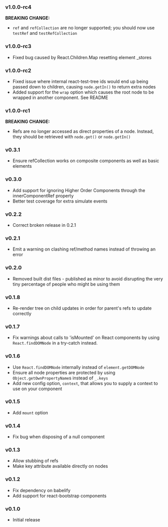 ### v1.0.0-rc4
__BREAKING CHANGE:__

* `ref` and `refCollection` are no longer supported; you should now use `testRef` and `testRefCollection`

### v1.0.0-rc3
* Fixed bug caused by React.Children.Map resetting element _stores

### v1.0.0-rc2
* Fixed issue where internal react-test-tree ids would end up being passed down to children, causing `node.getIn()` to return extra nodes
* Added support for the `wrap` option which causes the root node to be wrapped in another component. See README

### v1.0.0-rc1
__BREAKING CHANGE:__

* Refs are no longer accessed as direct properties of a node. Instead, they should be retrieved with `node.get()` or `node.getIn()`

### v0.3.1
* Ensure refCollection works on composite components as well as basic elements

### v0.3.0
* Add support for ignoring Higher Order Components through the innerComponentRef property
* Better test coverage for extra simulate events

### v0.2.2
* Correct broken release in 0.2.1

### v0.2.1
* Emit a warning on clashing ref/method names instead of throwing an error

### v0.2.0
* Removed built dist files - published as minor to avoid disrupting the very tiny percentage of people who might be using them

### v0.1.8
* Re-render tree on child updates in order for parent's refs to update correctly

### v0.1.7
* Fix warnings about calls to 'isMounted' on React components by using `React.findDOMNode` in a try-catch instead.

### v0.1.6
* Use `React.findDOMNode` internally instead of `element.getDOMNode`
* Ensure all node properties are protected by using `Object.getOwnPropertyName`s instead of `_.keys`
* Add new config option, `context`, that allows you to supply a context to use on your component

### v0.1.5
* Add `mount` option

### v0.1.4
* Fix bug when disposing of a null component

### v0.1.3
* Allow stubbing of refs
* Make key attribute available directly on nodes

### v0.1.2
* Fix dependency on babelify
* Add support for react-bootstrap components

### v0.1.0
* Initial release